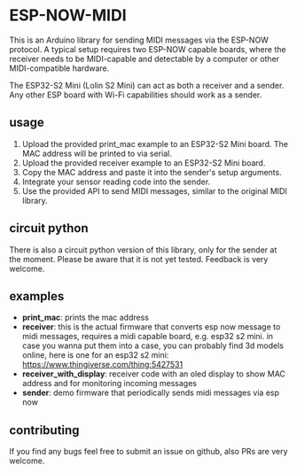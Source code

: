 # ESP-NOW-MIDI

This is an Arduino library for sending MIDI messages via the ESP-NOW protocol.
A typical setup requires two ESP-NOW capable boards, where the receiver needs to be MIDI-capable and detectable by a computer or other MIDI-compatible hardware.

The ESP32-S2 Mini (Lolin S2 Mini) can act as both a receiver and a sender.
Any other ESP board with Wi-Fi capabilities should work as a sender.


## usage
1. Upload the provided print_mac example to an ESP32-S2 Mini board. The MAC address will be printed to via serial.
1. Upload the provided receiver example to an ESP32-S2 Mini board.
1. Copy the MAC address and paste it into the sender's setup arguments.
1. Integrate your sensor reading code into the sender.
1. Use the provided API to send MIDI messages, similar to the original MIDI library.

## circuit python
There is also a circuit python version of this library, only for the sender at the moment. Please be aware that it is not yet tested. Feedback is very welcome.

## examples
* **print_mac**: prints the mac address
* **receiver**: this is the actual firmware that converts esp now message to midi messages, requires a midi capable board, e.g. esp32 s2 mini. in case you wanna put them into a case, you can probably find 3d models online, here is one for an esp32 s2 mini: https://www.thingiverse.com/thing:5427531
* **receiver_with_display**: receiver code with an oled display to show MAC address and for monitoring incoming messages
* **sender**: demo firmware that periodically sends midi messages via esp now

## contributing
If you find any bugs feel free to submit an issue on github, also PRs are very welcome.